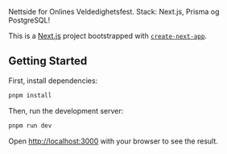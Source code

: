 Nettside for Onlines Veldedighetsfest. Stack: Next.js, Prisma og PostgreSQL!

This is a [Next.js](https://nextjs.org) project bootstrapped with [`create-next-app`](https://nextjs.org/docs/app/api-reference/cli/create-next-app).

## Getting Started

First, install dependencies:

```bash
pnpm install
```

Then, run the development server:

```bash
pnpm run dev
```

Open [http://localhost:3000](http://localhost:3000) with your browser to see the result.
